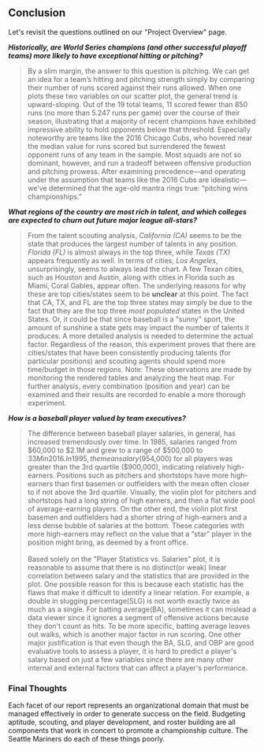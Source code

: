 ## Conclusion

Let's revisit the questions outlined on our "Project Overview" page.

**_Historically, are World Series champions (and other successful playoff teams) more likely to have exceptional hitting or pitching?_**
> By a slim margin, the answer to this question is pitching.  We can get an idea for a team’s hitting and pitching strength simply by comparing their number of runs scored against their runs allowed.  When one plots these two variables on our scatter plot, the general trend is upward-sloping.  Out of the 19 total teams, 11 scored fewer than 850 runs (no more than 5.247 runs per game) over the course of their season, illustrating that a majority of recent champions have exhibited impressive ability to hold opponents below that threshold.  Especially noteworthy are teams like the 2016 Chicago Cubs, who hovered near the median value for runs scored but surrendered the fewest opponent runs of any team in the sample.  Most squads are not so dominant, however,  and run a tradeoff between offensive production and pitching prowess.  After examining precedence—and operating under the assumption that teams like the 2016 Cubs are idealistic—we’ve determined that the age-old mantra rings true: “pitching wins championships.”

**_What regions of the country are most rich in talent, and which colleges are expected to churn out future major league all-stars?_**
> From the talent scouting analysis, _California (CA)_ seems to be the state that produces the largest number of talents in any position. _Florida (FL)_ is almost always in the top three, while _Texas (TX)_ appears frequently as well. 
>In terms of cities, _Los Angeles_, unsurprisingly, seems to always lead the chart. A few Texan cities, such as Houston and Austin, along with cities in Florida such as Miami, Coral Gables, appear often. 
> The underlying reasons for why these are top cities/states seem to be **unclear** at this point. The fact that CA, TX, and FL are the top three states may simply be due to the fact that they are the top three _most populated_ states in the United States.
Or, it could be that since baseball is a "sunny" sport, the amount of sunshine a state gets may impact the number of talents it produces. A more detailed analysis is needed to determine the actual factor.
> Regardless of the reason, this experiment proves that there are cities/states that have been consistently producing talents (for particular positions) and scouting agents should spend more time/budget in those regions. 
Note: These observations are made by monitoring the rendered tables and analyzing the heat map. For further analysis, every combination (position and year) can be examined and their results are recorded to enable a more thorough experiment.

**_How is a baseball player valued by team executives?_**
> The difference between baseball player salaries, in general, has increased tremendously over time. In 1985, salaries ranged from $60,000 to $2.1M and grew to a range of $500,000 to $33M in 2016. In 1995, the mean salary ($954,000) for all players was greater than the 3rd quartile ($900,000), indicating relatively high-earners. Positions such as pitchers and shortstops have more high-earners than first basemen or outfielders with the mean often closer to if not above the 3rd quartile. Visually, the violin plot  for pitchers and shortstops had a long string of high earners, and then a flat wide pool of average-earning players. On the other end,  the violin plot first basemen and outfielders had a shorter string of high-earners and a less dense bubble of salaries at the bottom. These categories with more high-earners may reflect on the value that a “star” player in the position might bring, as deemed by a front office.
<br/><br/>
> Based solely on the "Player Statistics vs. Salaries" plot, it is reasonable to assume that there is no distinct(or weak) linear correlation between salary and the statistics that are provided in the plot. One possible reason for this is because each statistic has the flaws that make it difficult to identify a linear relation. For example, a double in slugging percentage(SLG) is not worth exactly twice as much as a single. For batting average(BA), sometimes it can mislead a data viewer since it ignores a segment of offensive actions because they don't count as hits. To be more specific, batting average leaves out walks, which is another major factor in run scoring. One other major justification is that even though the BA, SLG, and OBP are good evaluative tools to assess a player, it is hard to predict a player's salary based on just a few variables since there are many other internal and external factors that can affect a player's performance. 


### Final Thoughts
Each facet of our report represents an organizational domain that must be managed effectively in order to generate success on the field.  Budgeting aptitude, scouting, and player development, and roster building are all components that work in concert to promote a championship culture.  The Seattle Mariners do each of these things poorly.
